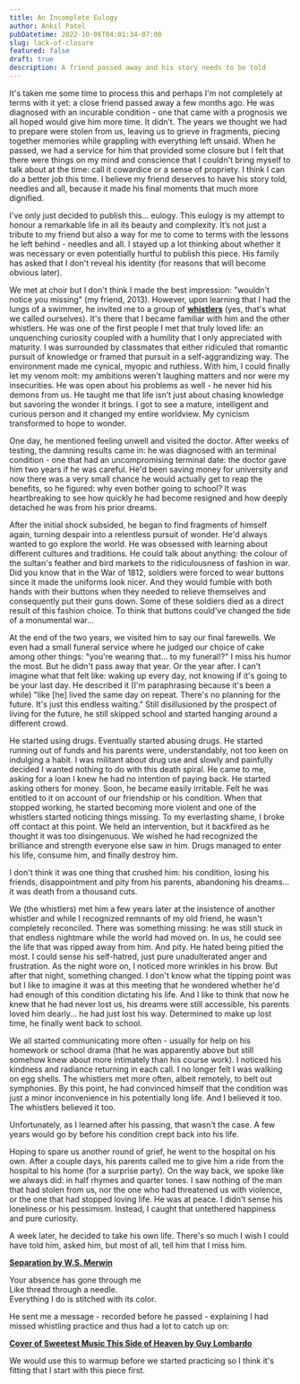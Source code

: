 ```yaml
---
title: An Incomplete Eulogy
author: Ankil Patel
pubDatetime: 2022-10-06T04:01:34-07:00
slug: lack-of-closure
featured: false
draft: true
description: A friend passed away and his story needs to be told
---
```


It's taken me some time to process this and perhaps I'm not completely at terms with it yet: a close friend passed away a few months ago. He was diagnosed with an incurable condition - one that came with a prognosis we all hoped would give him more time. It didn’t. The years we thought we had to prepare were stolen from us, leaving us to grieve in fragments, piecing together memories while grappling with everything left unsaid. When he passed, we had a service for him that provided some closure but I felt that there were things on my mind and conscience that I couldn't bring myself to talk about at the time: call it cowardice or a sense of propriety. I think I can do a better job this time. I believe my friend deserves to have his story told, needles and all, because it made his final moments that much more dignified.

I've only just decided to publish this... eulogy. This eulogy is my attempt to honour a remarkable life in all its beauty and complexity. It’s not just a tribute to my friend but also a way for me to come to terms with the lessons he left behind - needles and all. I stayed up a lot thinking about whether it was necessary or even potentially hurtful to publish this piece. His family has asked that I don't reveal his identity (for reasons that will become obvious later).

We met at choir but I don't think I made the best impression: "wouldn't notice you missing" (my friend, 2013). However, upon learning that I had the lungs of a swimmer, he invited me to a group of **[whistlers](https://www.youtube.com/watch?v=KCzyQ2Rfj1c&ab_channel=Jubilee)** (yes, that's what we called ourselves). It's there that I became familiar with him and the other whistlers. He was one of the first people I met that truly loved life: an unquenching curiosity coupled with a humility that I only appreciated with maturity. I was surrounded by classmates that either ridiculed that romantic pursuit of knowledge or framed that pursuit in a self-aggrandizing way. The environment made me cynical, myopic and ruthless. With him, I could finally let my venom molt: my ambitions weren't laughing matters and nor were my insecurities. He was open about his problems as well - he never hid his demons from us. He taught me that life isn’t just about chasing knowledge but savoring the wonder it brings. I got to see a mature, intelligent and curious person and it changed my entire worldview. My cynicism transformed to hope to wonder.

One day, he mentioned feeling unwell and visited the doctor. After weeks of testing, the damning results came in: he was diagnosed with an terminal condition - one that had an uncompromising terminal date: the doctor gave him two years if he was careful. He'd been saving money for university and now there was a very small chance he would actually get to reap the benefits, so he figured: why even bother going to school? It was heartbreaking to see how quickly he had become resigned and how deeply detached he was from his prior dreams.

After the initial shock subsided, he began to find fragments of himself again, turning despair into a relentless pursuit of wonder. He'd always wanted to go explore the world. He was obsessed with learning about different cultures and traditions. He could talk about anything: the colour of the sultan's feather and bird markets to the ridiculousness of fashion in war. Did you know that in the War of 1812, soldiers were forced to wear buttons since it made the uniforms look nicer. And they would fumble with both hands with their buttons when they needed to relieve themselves and consequently put their guns down. Some of these soldiers died as a direct result of this fashion choice. To think that buttons could've changed the tide of a monumental war...

At the end of the two years, we visited him to say our final farewells. We even had a small funeral service where he judged our choice of cake among other things: "you're wearing that... to my funeral!?" I miss his humor the most. But he didn't pass away that year. Or the year after. I can't imagine what that felt like: waking up every day, not knowing if it's going to be your last day. He described it (I'm paraphrasing because it's been a while) "like [he] lived the same day on repeat. There's no planning for the future. It's just this endless waiting." Still disillusioned by the prospect of living for the future, he still skipped school and started hanging around a different crowd.

He started using drugs. Eventually started abusing drugs. He started running out of funds and his parents were, understandably, not too keen on indulging a habit. I was militant about drug use and slowly and painfully decided I wanted nothing to do with this death spiral. He came to me, asking for a loan I knew he had no intention of paying back. He started asking others for money. Soon, he became easily irritable. Felt he was entitled to it on account of our friendship or his condition. When that stopped working, he started becoming more violent and one of the whistlers started noticing things missing. To my everlasting shame, I broke off contact at this point. We held an intervention, but it backfired as he thought it was too disingenuous. We wished he had recognized the brilliance and strength everyone else saw in him. Drugs managed to enter his life, consume him, and finally destroy him.

I don't think it was one thing that crushed him: his condition, losing his friends, disappointment and pity from his parents, abandoning his dreams... it was death from a thousand cuts.

We (the whistlers) met him a few years later at the insistence of another whistler and while I recognized remnants of my old friend, he wasn't completely reconciled. There was something missing: he was still stuck in that endless nightmare while the world had moved on. In us, he could see the life that was ripped away from him. And pity. He hated being pitied the most. I could sense his self-hatred, just pure unadulterated anger and frustration. As the night wore on, I noticed more wrinkles in his brow. But after that night, something changed. I don't know what the tipping point was but I like to imagine it was at this meeting that he wondered whether he'd had enough of this condition dictating his life. And I like to think that now he knew that he had never lost us, his dreams were still accessible, his parents loved him dearly... he had just lost his way. Determined to make up lost time, he finally went back to school.

We all started communicating more often - usually for help on his homework or school drama (that he was apparently above but still somehow knew about more intimately than his course work). I noticed his kindness and radiance returning in each call. I no longer felt I was walking on egg shells. The whistlers met more often, albeit remotely, to belt out symphonies. By this point, he had convinced himself that the condition was just a minor inconvenience in his potentially long life. And I believed it too. The whistlers believed it too.

Unfortunately, as I learned after his passing, that wasn't the case. A few years would go by before his condition crept back into his life.

Hoping to spare us another round of grief, he went to the hospital on his own. After a couple days, his parents called me to give him a ride from the hospital to his home (for a surprise party). On the way back, we spoke like we always did: in half rhymes and quarter tones. I saw nothing of the man that had stolen from us, nor the one who had threatened us with violence, or the one that had stopped loving life. He was at peace. I didn't sense his loneliness or his pessimism. Instead, I caught that untethered happiness and pure curiosity.

A week later, he decided to take his own life. There's so much I wish I could have told him, asked him, but most of all, tell him that I miss him.

**[Separation by W.S. Merwin](https://www.poetryfoundation.org/poetrymagazine/poems/28891/separation-56d21285b2140)**

Your absence has gone through me \
Like thread through a needle.\
Everything I do is stitched with its color.

He sent me a message - recorded before he passed - explaining I had missed whistling practice and thus had a lot to catch up on:

**[Cover of Sweetest Music This Side of Heaven by Guy Lombardo](https://soundcloud.com/ankil-p/whistling-cover-to-the-opening-to-the-sweetest-side-of-heaven)**

We would use this to warmup before we started practicing so I think it's fitting that I start with this piece first.

